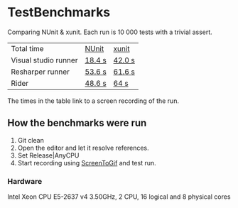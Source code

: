 # TestBenchmarks
Comparing NUnit &amp; xunit. Each run is 10 000 tests with a trivial assert.

<table>
  <tr>
    <td>Total time</td>
    <td><a href="https://www.nuget.org/packages/NUnit/3.10.1">NUnit</a></td>
    <td><a href="https://www.nuget.org/packages/xunit/2.3.1">xunit</a></td>
  </tr>
  <tr>
    <td>Visual studio runner</td>
    <td><a href="https://user-images.githubusercontent.com/1640096/39966263-1b430cb0-56a9-11e8-9917-c9aa8b5ed1b8.gif">18.4 s</a></td>
    <td><a href="https://user-images.githubusercontent.com/1640096/39966274-57c66984-56a9-11e8-8818-0515e68f2d42.gif">42.0 s</a></td>
  </tr>
  <tr>
    <td>Resharper runner</td>
    <td><a href="https://user-images.githubusercontent.com/1640096/39966289-8ab128c0-56a9-11e8-9718-828d5f557223.gif">53.6 s</a></td>
    <td><a href="https://user-images.githubusercontent.com/1640096/39966295-b5fb89d0-56a9-11e8-85bc-a24b4bfc31ad.gif">61.6 s</a></td>
  </tr>
  <tr>
    <td>Rider</td>
    <td><a href="https://user-images.githubusercontent.com/1640096/39966305-ee1cb2a8-56a9-11e8-9e9e-06927cf505ac.gif">48.6 s</a></td>
    <td><a href="https://user-images.githubusercontent.com/1640096/39966313-0c775064-56aa-11e8-88d3-d3cec499c431.gif">64 s</a></td>
  </tr>  
<table>

The times in the table link to a screen recording of the run.

## How the benchmarks were run
1. Git clean
2. Open the editor and let it resolve references.
3. Set Release|AnyCPU
4. Start recording using [ScreenToGif](http://www.screentogif.com/) and test run.

### Hardware
Intel Xeon CPU E5-2637 v4 3.50GHz, 2 CPU, 16 logical and 8 physical cores

